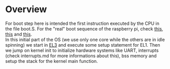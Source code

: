 # Overview
For boot step here is intended the first instruction executed by the CPU in the file 
boot.S. For the "real" boot sequence of the raspberry pi, check [this](https://raspberrypi.stackexchange.com/questions/10442/what-is-the-boot-sequence), [this](https://raspberrypi.stackexchange.com/questions/1200/what-happens-during-the-boot-process) and [this](https://github.com/DieterReuter/workshop-raspberrypi-64bit-os/blob/master/part1-bootloader.md).      
In this initial part of the OS (we use only one core while the others are in idle 
spinning) we start in [EL3](https://developer.arm.com/documentation/102412/0103/Privilege-and-Exception-levels/Exception-levels) and execute some setup statement
for EL1. Then we jump on kernel init to initialize hardware systems like UART, 
interrupts (check interrupts.md for more informations about this), bss memory and 
setup the stack for the kernel main function.